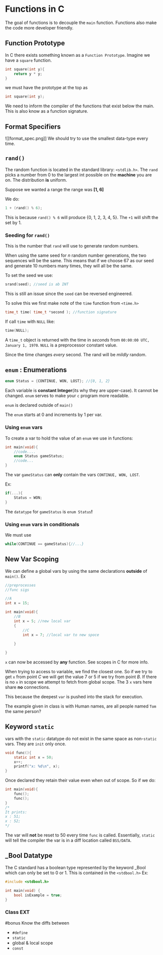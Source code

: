 # Functions in **C**
The goal of functions is to decouple the `main` function. Functions also make the code more developer friendly. 

## Function Prototype
In C there exists something known as a `Function Prototype`. 
Imagine we have a `square` function. 
```c
int square(int y){
	return y * y;
} 
```
we must have the prototype at the top as 
```c
int square(int y);

```
We need to inform the compiler of the functions that exist below the main. This is also know as a function signature. 

## Format Specifiers
![[format_spec.png]]
We should try to use the smallest data-type every time. 

## `rand()`
The random function is located in the standard library: `<stdlib.h>`. The `rand` picks a number from 0 to the largest int possible on the **machine** you are on. The distribution **is** uniform. 

Suppose we wanted a range the range was **\[1, 6\]** 

We do:
```c
1 + (rand() % 6);
```
This is because `rand() % 6` will produce \{0, 1, 2, 3, 4, 5\}. The `+1` will shift the set by 1.
 ### Seeding for `rand()`
 This is the number that `rand` will use to generate random numbers. 
 
 When using the same seed for $n$ random number generations, the two sequences will be the same.
 This means that if we choose $67$ as our seed and generate 10 numbers many times, they will all be the same. 
 
 To set the seed we use:
 ```c
 srand(seed); //seed is ab INT
 ```
 This is still an issue since the `seed` can be reversed engineered.
 
To solve this we first make note of the `time` function from `<time.h>`

```c
time_t time( time_t *second ); //function signature
```
If call `time` with `NULL` like:
```c
time(NULL);
```
A `time_t` object is returned with the time in *seconds* from  `00:00:00 UTC, January 1, 1970`. `NULL` is a preprocessor constant value.   

Since the time changes *every* second. The rand will be *mildly* random. 

## `enum` : Enumerations
```c
enum Status = {CONTINUE, WON, LOST}; //{0, 1, 2}
```
Each variable is **constant Integer**(its why they are upper-case). It cannot be changed. `enum` serves to make your `c` program more readable.

`enum` is declared outside of `main()`

The `enum` starts at $0$ and increments by $1$ per var.
### Using `enum` vars
To create a var to hold the value of an `enum` we use in functions:
```c
int main(void){
	//code....
	enum Status gameStatus;
	//code...
}
```
The var `gameStatus` can **only** contain the vars `CONTINUE, WON, LOST`.

Ex:
```c
if(...){
	Status = WON;
}
```

The `datatype` for `gameStatus` is `enum Status`**!**

### Using `enum` vars in conditionals
We must use 
```c
while(CONTINUE == gameStatus){//...}
```

## New Var Scoping
We can define a global vars by using the same declarations **outside** of `main()`. 
Ex
```c
//preprocesses
//func sigs

//A
int x = 15; 

int main(void){
	//B
	int x = 5; //new local var 
	{
		//C
		int x = 7; //local var to new spoce 
		
	}

}
```
`x` can now be accessed by **any** function.
See scopes in C for more info.

When trying to access to variable, we find the closest one. So if we try to get `x` from point $C$ we will get the value $7$ or $5$ if we try from point $B$. If there is no `x` in scope we attempt to fetch from global scope. The 3 `x` vars here share **no** connections.

This because the deepest `var` is pushed into the stack for execution.

The example given in class is with Human names, are all people named `Tom` the same person?
## Keyword `static`
vars with the `static` datatype do not exist in the same space as non-`static` vars. They are `init` only once.
```c
void func(){ 
	static int x = 50;
	x++;
	printf("x: %d\n", x);
}
```
Once declared they retain their value even when out of scope. So if we do:
```c
int main(void){
	func();
	func();
}
/*
It prints:
x : 51;
x : 52;
*/
```
The var will **not** be reset to 50 every time `func` is called. Essentially, `static` will tell the compiler the var is in a diff location called `BSS/DATA`.

## \_Bool Datatype
The C standard has a boolean type represented by the keyword \_Bool which can only be set to 0 or 1.
This is contained in the `<stdbool.h>`
Ex:
```c
#include <stdbool.h>

int main(void) {
	bool isExample = true;
}
```


### Class EXT
#bonus
Know the diffs between
+ `#define`
+ `static`
+ global & local scope
+ `const`